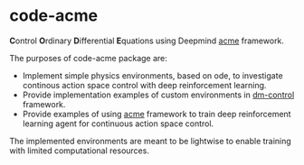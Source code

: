 # code-acme

**C**ontrol **O**rdinary **D**ifferential **E**quations using Deepmind [acme](https://github.com/deepmind/acme) framework. 

The purposes of code-acme package are: 
*   Implement simple physics environments, based on ode, to investigate continous action space control with deep reinforcement learning. 
*   Provide implementation examples of custom environments in [dm-control](https://github.com/deepmind/dm_control) framework.
*   Provide examples of using [acme](https://github.com/deepmind/acme) framework to train deep reinforcement learning agent for continuous action space control.

The implemented environments are meant to be lightwise to enable training with limited computational resources.
